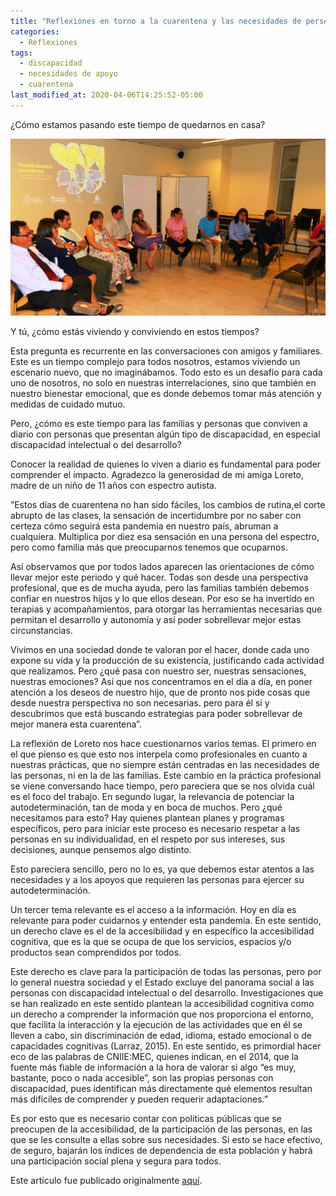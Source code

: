 ```yaml
---
title: "Reflexiones en torno a la cuarentena y las necesidades de personas con discapacidad intelectual o del desarrollo"
categories:
  - Reflexiones
tags:
  - discapacidad
  - necesidades de apoyo
  - cuarentena
last_modified_at: 2020-04-06T14:25:52-05:00
---
```

¿Cómo estamos pasando este tiempo de quedarnos en casa?

![El Grupo Asesor de Investigación](../assets/img/posts/foto-conversatorio.jpg)

Y tú, ¿cómo estás viviendo y conviviendo en estos tiempos?

Esta pregunta es recurrente en las conversaciones con amigos y familiares. Este es un tiempo complejo para todos nosotros, estamos viviendo un escenario nuevo, que no  imaginábamos. Todo esto es un desafío para cada uno de nosotros, no solo en nuestras interrelaciones, sino que también en nuestro bienestar emocional, que es  donde debemos tomar más atención y medidas de cuidado mutuo.

Pero, ¿cómo es este tiempo para las familias y personas que conviven a diario con personas que presentan algún tipo de discapacidad, en especial discapacidad intelectual o del desarrollo?

 Conocer la realidad de quienes lo viven a diario es fundamental para poder comprender el impacto. Agradezco la generosidad de mi amiga Loreto, madre de un niño de 11 años con espectro autista.

”Estos días de cuarentena no han sido fáciles, los cambios de rutina,el corte abrupto de las clases, la sensación de incertidumbre por no saber con certeza cómo seguirá esta pandemia en nuestro país, abruman a cualquiera. Multiplica por diez esa sensación en una persona del espectro, pero como familia más que preocuparnos tenemos que ocuparnos. 

Así observamos que por todos lados aparecen las orientaciones de cómo llevar mejor este periodo y qué hacer.  Todas son desde una perspectiva profesional, que es de mucha ayuda, pero las familias también debemos confiar en nuestros hijos y lo que ellos desean. Por eso se ha invertido en terapias y acompañamientos, para otorgar las herramientas necesarias que permitan el desarrollo y autonomía y así poder sobrellevar mejor estas circunstancias.

Vivimos en una sociedad donde te valoran por el hacer, donde cada uno expone su vida y la producción de su existencia, justificando cada actividad que realizamos. Pero ¿qué pasa con nuestro ser, nuestras sensaciones, nuestras emociones?  Así que nos concentramos en el día a día, en poner atención a los deseos de nuestro hijo, que de pronto nos pide cosas que desde nuestra perspectiva no son necesarias. pero para él sí y descubrimos que está buscando estrategias para poder sobrellevar de mejor manera esta cuarentena”.

La reflexión de Loreto nos hace cuestionarnos varios temas. El primero en el que pienso es que esto nos interpela como profesionales en cuanto a nuestras prácticas, que no siempre están centradas en las necesidades de las personas, ni en la de las familias. Este cambio en la práctica profesional se viene conversando hace tiempo, pero pareciera que se nos olvida cuál es el foco del trabajo. En segundo lugar, la relevancia de potenciar la autodeterminación, tan de moda y en boca de muchos. Pero ¿qué necesitamos para esto? Hay quienes plantean planes y programas específicos, pero para iniciar este proceso es necesario respetar a las personas en su individualidad, en el respeto por sus intereses, sus decisiones, aunque pensemos algo distinto.

 Esto pareciera sencillo, pero no lo es, ya que debemos estar atentos  a las necesidades y a los apoyos que requieren las personas para ejercer su autodeterminación.

Un tercer tema relevante es el acceso a la información. Hoy en día es relevante para poder cuidarnos y entender esta pandemia. En este sentido, un derecho clave es el de la accesibilidad y en específico la accesibilidad cognitiva, que es la que se ocupa de que los servicios, espacios y/o productos sean comprendidos por todos.

Este derecho es clave para la participación de todas las personas, pero por lo general nuestra sociedad y el Estado excluye del panorama social a las personas con discapacidad intelectual o del desarrollo. Investigaciones que se han realizado en este sentido plantean la accesibilidad cognitiva como un derecho a comprender la información que nos proporciona el entorno, que facilita la interacción y la ejecución de las actividades que en él se lleven a cabo, sin discriminación de edad,  idioma, estado emocional o de capacidades cognitivas (Larraz, 2015).  En este sentido, es primordial hacer eco de las palabras de CNIIE:MEC, quienes indican,  en el 2014, que la fuente más fiable de información a la hora de valorar si algo “es muy, bastante, poco o nada accesible”, son las propias personas con discapacidad, pues identifican más directamente qué elementos resultan más difíciles de comprender y pueden requerir adaptaciones.” 

Es por esto que es necesario contar con políticas públicas que se preocupen de la accesibilidad, de la participación de las personas, en las que se les consulte a ellas sobre sus necesidades. Si esto se hace efectivo,  de seguro,  bajarán los índices de dependencia de esta población y habrá una participación social plena y segura para todos. 

Este artículo fue publicado originalmente [aquí](http://www.pedagogiapucv.cl/reflexiones-en-torno-a-la-cuarentena-y-las-necesidades-de-personas-con-discapacidad-intelectual-o-del-desarrollo/).